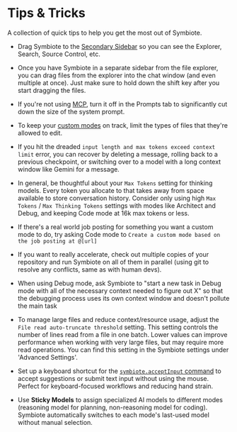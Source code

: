# Tips & Tricks

A collection of quick tips to help you get the most out of Symbiote.

* Drag Symbiote to the [Secondary Sidebar](https://code.visualstudio.com/api/ux-guidelines/sidebars#secondary-sidebar) so you can see the Explorer, Search, Source Control, etc.

* Once you have Symbiote in a separate sidebar from the file explorer, you can drag files from the explorer into the chat window (and even multiple at once). Just make sure to hold down the shift key after you start dragging the files.

* If you're not using [MCP](/features/mcp/overview), turn it off in the Prompts tab to significantly cut down the size of the system prompt.

* To keep your [custom modes](/features/custom-modes) on track, limit the types of files that they're allowed to edit.

* If you hit the dreaded `input length and max tokens exceed context limit` error, you can recover by deleting a message, rolling back to a previous checkpoint, or switching over to a model with a long context window like Gemini for a message.

* In general, be thoughtful about your `Max Tokens` setting for thinking models. Every token you allocate to that takes away from space available to store conversation history. Consider only using high `Max Tokens` / `Max Thinking Tokens` settings with modes like Architect and Debug, and keeping Code mode at 16k max tokens or less.

* If there's a real world job posting for something you want a custom mode to do, try asking Code mode to `Create a custom mode based on the job posting at @[url]`

* If you want to really accelerate, check out multiple copies of your repository and run Symbiote on all of them in parallel (using git to resolve any conflicts, same as with human devs).

* When using Debug mode, ask Symbiote to "start a new task in Debug mode with all of the necessary context needed to figure out X" so that the debugging process uses its own context window and doesn't pollute the main task

* To manage large files and reduce context/resource usage, adjust the `File read auto-truncate threshold` setting. This setting controls the number of lines read from a file in one batch. Lower values can improve performance when working with very large files, but may require more read operations. You can find this setting in the Symbiote settings under 'Advanced Settings'.

* Set up a keyboard shortcut for the [`symbiote.acceptInput` command](/features/keyboard-shortcuts) to accept suggestions or submit text input without using the mouse. Perfect for keyboard-focused workflows and reducing hand strain.

* Use **Sticky Models** to assign specialized AI models to different modes (reasoning model for planning, non-reasoning model for coding). Symbiote automatically switches to each mode's last-used model without manual selection.
